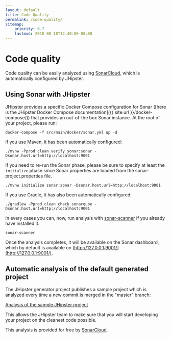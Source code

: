 ```yaml
---
layout: default
title: Code Quality
permalink: /code-quality/
sitemap:
    priority: 0.7
    lastmod: 2018-08-18T12:40:00-00:00
---
```


# <i class="fa fa-diamond"></i> Code quality

Code quality can be easily analyzed using [SonarCloud](https://sonarcloud.io), which is automatically configured by JHipster.

## Using Sonar with JHipster

JHipster provides a specific Docker Compose configuration for Sonar ([here is the JHipster Docker Compose documentation]({{ site.url }}/docker-compose/)) that provides an out-of-the box Sonar instance. At the root of your project, please run:

    docker-compose -f src/main/docker/sonar.yml up -d

If you use Maven, it has been automatically configured:

    ./mvnw -Pprod clean verify sonar:sonar -Dsonar.host.url=http://localhost:9001

If you need to re-run the Sonar phase, please be sure to specify at least the `initialize` phase since Sonar properties are loaded from the sonar-project.properties file.

    ./mvnw initialize sonar:sonar -Dsonar.host.url=http://localhost:9001

If you use Gradle, it has also been automatically configured:

    ./gradlew -Pprod clean check sonarqube -Dsonar.host.url=http://localhost:9001

In every cases you can, now, run analysis with [sonar-scanner](https://docs.sonarqube.org/display/SCAN/Analyzing+with+SonarQube+Scanner) if you already have installed it.

    sonar-scanner

Once the analysis completes, it will be available on the Sonar dashboard, which by default is available on [http://127.0.0.1:9001/](http://127.0.0.1:9001/).

## Automatic analysis of the default generated project

The JHipster generator project publishes a sample project which is analyzed every time a new commit is merged in the "master" branch:

[Analysis of the sample JHipster project](https://sonarcloud.io/dashboard?id=io.github.jhipster.sample%3Ajhipster-sample-application)

This allows the JHipster team to make sure that you will start developing your project on the cleanest code possible.

This analysis is provided for free by [SonarCloud](https://sonarcloud.io).
